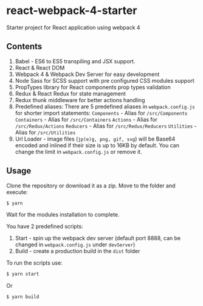 # react-webpack-4-starter

Starter project for React application using webpack 4

## Contents

1. Babel - ES6 to ES5 transpiling and JSX support.
2. React & React DOM
3. Webpack 4 & Webpack Dev Server for easy development
4. Node Sass for SCSS support with pre configured CSS modules support
5. PropTypes library for React components prop types validation
6. Redux & React Redux for state management
7. Redux thunk middleware for better actions handling
8. Predefined aliases:
   There are 5 predefined aliases in `webpack.config.js` for shorter import statements:
   `Components` - Alias for `/src/Components`
   `Containers` - Alias for `/src/Containers`
   `Actions` - Alias for `/src/Redux/Actions`
   `Reducers` - Alias for `/src/Redux/Reducers`
   `Utilities` - Alias for `/src/Utilities`
9. Url Loader - image files (`jp(e)g, png, gif, svg`) will be Base64 encoded and inlined if their size is up to 16KB by default. You can change the limit in `webpack.config.js` or remove it.
   
## Usage

Clone the repository or download it as a zip.
Move to the folder and execute:

```bash
$ yarn
```

Wait for the modules installation to complete.

You have 2 predefined scripts:

1. Start - spin up the webpack dev server (default port 8888, can be changed in `webpack.config.js` under `devServer`)
2. Build - create a production build in the `dist` folder

To run the scripts use:

```bash
$ yarn start
```

Or

```bash
$ yarn build
```
